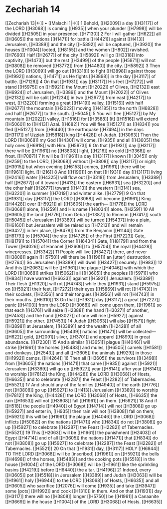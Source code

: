 # Zechariah 14
[[Zechariah 13|←]] • [[Malachi 1|→]]
1 Behold, [[H2009]] a day [[H3117]] of the LORD [[H3068]] is coming [[H935]] when your plunder [[H7998]] will be divided [[H2505]] in your presence. [[H7130]] 
2 For I will gather [[H622]] all [[H3605]] the nations [[H1471]] for battle [[H4421]] against [[H413]] Jerusalem, [[H3389]] and the city [[H5892]] will be captured, [[H3920]] the houses [[H1004]] looted, [[H8155]] and the women [[H802]] ravished. [[H7693]] Half [[H2677]] of the city [[H5892]] will go [[H3318]] into captivity, [[H1473]] but the rest [[H3499]] of the people [[H5971]] will not [[H3808]] be removed [[H3772]] from [[H4480]] the city. [[H5892]] 
3 Then the LORD [[H3069]] will go out [[H3318]] to fight [[H3898]] against those [[H1992]] nations, [[H1471]] as He fights [[H3898]] in the day [[H3117]] of battle. [[H7128]] 
4 On that [[H1931]] day [[H3117]] His feet [[H7272]] will stand [[H5975]] on [[H5921]] the Mount [[H2022]] of Olives, [[H2132]] east [[H6924]] of Jerusalem, [[H3389]] and the Mount [[H2022]] of Olives [[H2132]] will be split [[H1234]] in two [[H2677]] from east [[H4217]] to west, [[H3220]] forming a great [[H1419]] valley, [[H1516]] with half [[H2677]] the mountain [[H2022]] moving [[H4185]] to the north [[H6828]] and half [[H2677]] to the south. [[H5045]] 
5 You will flee [[H5127]] by My mountain [[H2022]] valley, [[H1516]] for [[H3588]] [it] [[H1516]] will extend [[H5060]] to [[H413]] Azal. [[H682]] You will flee [[H5127]] as [[H834]] you fled [[H5127]] from [[H6440]] the earthquake [[H7494]] in the days [[H3117]] of Uzziah [[H5818]] king [[H4428]] of Judah. [[H3063]] Then the LORD [[H3068]] my God [[H430]] will come, [[H935]] and all [[H3605]] the holy ones [[H6918]] with Him. [[H5973]] 
6 On that [[H1931]] day [[H3117]] there will be [[H1961]] no [[H3808]] light, [[H216]] no cold [[H3368]] or frost. [[H7087]] 
7 It will be [[H1961]] a day [[H3117]] known [[H3045]] only [[H259]] to the LORD, [[H3068]] without [[H3808]] day [[H3117]] or night; [[H3915]] but when evening [[H6153]] comes, [[H1961]] there will be [[H1961]] light. [[H216]] 
8 And [[H1961]] on that [[H1931]] day [[H3117]] living [[H2416]] water [[H4325]] will flow out [[H3318]] from Jerusalem, [[H3389]] half [[H2677]] of it toward [[H413]] the eastern [[H6931]] sea [[H3220]] and the other half [[H2677]] toward [[H413]] the western [[H314]] sea, [[H3220]] in summer [[H7019]] and winter alike. [[H2779]] 
9 On that [[H1931]] day [[H3117]] the LORD [[H3068]] will become [[H1961]] King [[H4428]] over [[H5921]] all [[H3605]] the earth— [[H776]] the LORD [[H3068]] alone, [[H259]] and His name [[H8034]] alone. [[H259]] 
10 All [[H3605]] the land [[H776]] from Geba [[H1387]] to Rimmon [[H7417]] south [[H5045]] of Jerusalem [[H3389]] will be turned [[H5437]] into a plain, [[H6160]] but Jerusalem will be raised up [[H7213]] and will remain [[H3427]] in her place, [[H8478]] from the Benjamin [[H1144]] Gate [[H8179]] to [[H5704]] the site [[H4725]] of the First [[H7223]] Gate, [[H8179]] to [[H5704]] the Corner [[H6434]] Gate, [[H8179]] and from the Tower [[H4026]] of Hananel [[H2606]] to [[H5704]] the royal [[H4428]] winepresses. [[H3342]] 
11 People will live [[H3427]] there,  and never [[H3808]] again [[H5750]] will there be [[H1961]] an [utter] destruction. [[H2764]] So Jerusalem [[H3389]] will dwell [[H3427]] securely. [[H983]] 
12 And this [[H2063]] will be [[H1961]] the plague [[H4046]] with which the LORD [[H3068]] strikes [[H5062]] all [[H3605]] the peoples [[H5971]] who [[H834]] have warred [[H6633]] against [[H5921]] Jerusalem: [[H3389]] Their flesh [[H1320]] will rot [[H4743]] while they [[H1931]] stand [[H5975]] on [[H5921]] their feet, [[H7272]] their eyes [[H5869]] will rot [[H4743]] in their sockets, [[H2356]] and their tongues [[H3956]] will rot [[H4743]] in their mouths. [[H6310]] 
13 On that [[H1931]] day [[H3117]] a great [[H7227]] panic [[H4103]] from the LORD [[H3068]] will come upon them, [[H1961]] so that each [[H376]] will seize [[H2388]] the hand [[H3027]] of another, [[H7453]] and the hand [[H3027]] of one will rise [[H5927]] against [[H5921]] the other. [[H7453]] 
14 Judah [[H3063]] will also [[H1571]] fight [[H3898]] at Jerusalem, [[H3389]] and the wealth [[H2428]] of all [[H3605]] the surrounding [[H5439]] nations [[H1471]] will be collected— [[H622]] gold, [[H2091]] silver, [[H3701]] and apparel [[H899]] in great abundance. [[H7230]] 
15 And a similar [[H3651]] plague [[H4046]] will strike [[H1961]] the horses [[H5483]] and mules, [[H6505]] camels [[H1581]] and donkeys, [[H2543]] and all [[H3605]] the animals [[H929]] in those [[H1992]] camps. [[H4264]] 
16 Then all [[H3605]] the survivors [[H3498]] from [[H3605]] the nations [[H1471]] that came [[H935]] against [[H5921]] Jerusalem [[H3389]] will go up [[H5927]] year [[H8141]] after year [[H8141]] to worship [[H7812]] the King, [[H4428]] the LORD [[H3068]] of Hosts, [[H6635]] and to celebrate [[H2287]] the Feast [[H2282]] of Tabernacles. [[H5521]] 
17 And should any of the families [[H4940]] of the earth [[H776]] not [[H3808]] go up [[H5927]] to [[H413]] Jerusalem [[H3389]] to worship [[H7812]] the King, [[H4428]] the LORD [[H3068]] of Hosts, [[H6635]] the rain [[H1653]] will not [[H3808]] fall [[H1961]] on them. [[H5921]] 
18 And if [[H518]] the people [[H4940]] of Egypt [[H4714]] will not [[H3808]] go up [[H5927]] and enter in, [[H935]] then rain will not [[H3808]] fall on them; [[H5921]] this will be [[H1961]] the plague [[H4046]] the LORD [[H3068]] inflicts [[H5062]] on the nations [[H1471]] who [[H834]] do not [[H3808]] go up [[H5927]] to celebrate [[H2287]] the Feast [[H2282]] of Tabernacles. [[H5521]] 
19 This [[H2063]] will be [[H1961]] the punishment [[H2403]] of Egypt [[H4714]] and of all [[H3605]] the nations [[H1471]] that [[H834]] do not [[H3808]] go up [[H5927]] to celebrate [[H2287]] the Feast [[H2282]] of Tabernacles. [[H5521]] 
20 On that [[H1931]] day, [[H3117]] HOLY [[H6944]] TO THE LORD [[H3068]] will be [inscribed] [[H1961]] on [[H5921]] the bells [[H4698]] of the horses, [[H5483]] and the cooking pots [[H5518]] in the house [[H1004]] of the LORD [[H3068]] will be [[H1961]] like the sprinkling basins [[H4219]] before [[H6440]] the altar. [[H4196]] 
21 Indeed, every [[H3605]] pot [[H5518]] in Jerusalem [[H3389]] and Judah [[H3063]] will be [[H1961]] holy [[H6944]] to the LORD [[H3068]] of Hosts, [[H6635]] and all [[H3605]] who sacrifice [[H2076]] will come [[H935]] and take [[H3947]] some [pots] [[H1992]] and cook [[H1310]] in them.  And on that [[H1931]] day [[H3117]] there will no [[H3808]] longer [[H5750]] be [[H1961]] a Canaanite [[H3669]] in the house [[H1004]] of the LORD [[H3068]] of Hosts. [[H6635]] 
